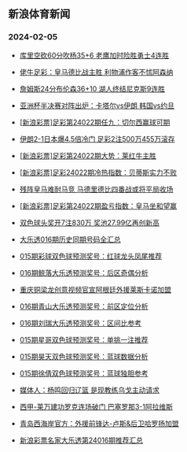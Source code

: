 ## 新浪体育新闻 
### 2024-02-05

+ [库里空砍60分吹杨35+6 老鹰加时险胜勇士4连胜](https://sports.sina.com.cn/basketball/nba/2024-02-04/doc-inafvwwp8712330.shtml)

+ [佬牛足彩：皇马德比战主胜 利物浦作客不怵阿森纳](https://sports.sina.com.cn/l/2024-02-04/doc-inafvsqq2054941.shtml)

+ [詹姆斯24分布伦森36+10 湖人终结尼克斯9连胜](https://sports.sina.com.cn/basketball/nba/2024-02-04/doc-inafvwwh4449445.shtml)

+ [亚洲杯半决赛对阵出炉：卡塔尔vs伊朗 韩国vs约旦](https://sports.sina.com.cn/china/asia/2024-02-04/doc-inafvnhn4663906.shtml)

+ [[新浪彩票]足彩第24022期任九：切尔西赢球可期](https://sports.sina.com.cn/l/2024-02-04/doc-inafuvkz9285571.shtml)

+ [伊朗2-1日本爆4.5倍冷门 足彩2注500万455万滚存](https://sports.sina.com.cn/l/2024-02-04/doc-inafvnhn4658715.shtml)

+ [[新浪彩票]足彩第24022期大势：莱红牛主胜](https://sports.sina.com.cn/l/2024-02-04/doc-inafuvky2508110.shtml)

+ [[新浪彩票]足彩24022期冷热指数：贝蒂斯实力不败](https://sports.sina.com.cn/l/2024-02-04/doc-inafuvky2509116.shtml)

+ [残阵皇马难耐马竞 马德里德比四番战或将平局收场](https://sports.sina.com.cn/l/2024-02-04/doc-inafvsqr8837677.shtml)

+ [[新浪彩票]足彩第24022期盈亏指数：皇马坐和望赢](https://sports.sina.com.cn/l/2024-02-04/doc-inafuvky2508877.shtml)

+ [双色球头奖开7注830万 奖池27.99亿再创新高](https://sports.sina.com.cn/l/2024-02-04/doc-inafwyiu3928187.shtml)

+ [大乐透016期历史同期号码全汇总](https://sports.sina.com.cn/l/2024-02-04/doc-inafwini8499628.shtml)

+ [015期彩球双色球预测奖号：红球龙头凤尾推荐](https://sports.sina.com.cn/l/2024-02-04/doc-inafwina4260599.shtml)

+ [016期鲸落大乐透预测奖号：后区奇偶分析](https://sports.sina.com.cn/l/2024-02-04/doc-inafwine8799219.shtml)

+ [重庆铜梁龙创意视频官宣阿根廷外援莱斯卡诺加盟](https://sports.sina.com.cn/china/b/2024-02-04/doc-inafwceh8893583.shtml)

+ [016期青山大乐透预测奖号：前区定位分析](https://sports.sina.com.cn/l/2024-02-04/doc-inafwini8514021.shtml)

+ [016期刘瑞大乐透预测奖号：区间比参考](https://sports.sina.com.cn/l/2024-02-04/doc-inafwinh1729398.shtml)

+ [015期星哥双色球预测奖号：单挑一注推荐](https://sports.sina.com.cn/l/2024-02-04/doc-inafwini8525771.shtml)

+ [015期昊天双色球预测奖号：蓝球数据分析](https://sports.sina.com.cn/l/2024-02-04/doc-inafwina4258871.shtml)

+ [015期徐倩双色球预测奖号：蓝球独胆参考](https://sports.sina.com.cn/l/2024-02-04/doc-inafwinh1749293.shtml)

+ [媒体人：杨鸣回归辽篮 是现教练乌戈主动请求](https://sports.sina.com.cn/basketball/cba/2024-02-04/doc-inafwtzy8593299.shtml)

+ [西甲-莱万建功罗克连场破门 巴塞罗那3-1阿拉维斯](https://sports.sina.com.cn/g/laliga/2024-02-04/doc-inafvnht8939173.shtml)

+ [青岛西海岸官方：外援前锋达-卢斯&后卫哈罗扬加盟](https://sports.sina.com.cn/china/j/2024-02-04/doc-inafwpuf8413634.shtml)

+ [新浪彩票名家大乐透第24016期推荐汇总](https://sports.sina.com.cn/l/2024-02-04/doc-inafwine8807844.shtml)

